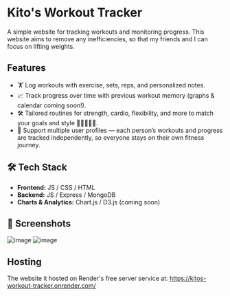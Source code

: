 # Kito's Workout Tracker

A simple website for tracking workouts and monitoring progress. This website aims to remove any inefficiencies, so that my friends and I can focus on lifting weights.

## Features

- 🏋️ Log workouts with exercise, sets, reps, and personalized notes.
- 📈 Track progress over time with previous workout memory (graphs & calendar coming soon!).
- 🛠️ Tailored routines for strength, cardio, flexibility, and more to match your goals and style 🏃‍♂️🏋️‍♀️🧘.
- 👥 Support multiple user profiles — each person’s workouts and progress are tracked independently, so everyone stays on their own fitness journey.

## 🛠️ Tech Stack

- **Frontend:** JS / CSS / HTML
- **Backend:** JS / Express / MongoDB
- **Charts & Analytics:** Chart.js / D3.js (coming soon)

## 📸 Screenshots

![image](https://github.com/user-attachments/assets/d3ebd205-e957-47b2-9a34-a292e2737f88)
![image](https://github.com/user-attachments/assets/2705e30b-b452-4adc-b773-febdc1b7dc25)

## Hosting
The website it hosted on Render's free server service at: https://kitos-workout-tracker.onrender.com/
